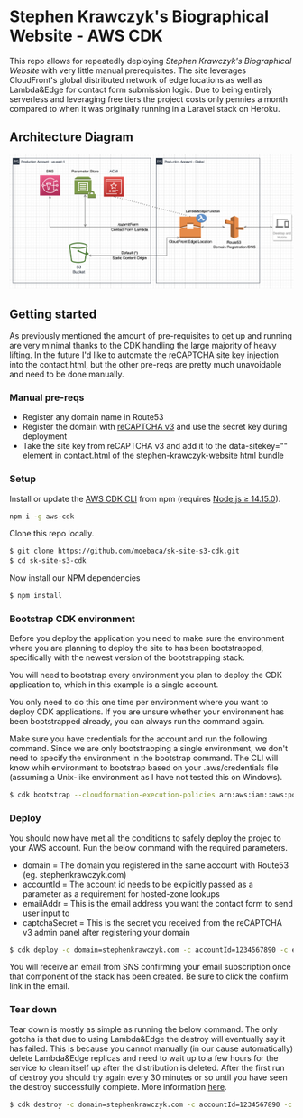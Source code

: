# Stephen Krawczyk's Biographical Website - AWS CDK

This repo allows for repeatedly deploying *Stephen Krawczyk's Biographical Website* with very little manual prerequisites. The site leverages CloudFront's global distributed network of edge locations as well as Lambda&Edge for contact form submission logic. Due to being entirely serverless and leveraging free tiers the project costs only pennies a month compared to when it was originally running in a Laravel stack on Heroku. 

## Architecture Diagram
![sksite-s3 architecture diagram](sksite-s3-diagram.png)

## Getting started
As previously mentioned the amount of pre-requisites to get up and running are very minimal thanks to the CDK handling the large majority of heavy lifting. In the future I'd like to automate the reCAPTCHA site key injection into the contact.html, but the other pre-reqs are pretty much unavoidable and need to be done manually.
### Manual pre-reqs
- Register any domain name in Route53
- Register the domain with [reCAPTCHA v3](https://www.google.com/recaptcha/about/) and use the secret key during deployment
- Take the site key from reCAPTCHA v3 and add it to the data-sitekey="" element in contact.html of the stephen-krawczyk-website html bundle

### Setup
Install or update the [AWS CDK CLI](https://github.com/aws/aws-cdk) from npm (requires [Node.js ≥ 14.15.0](https://nodejs.org/download/release/latest-v14.x/)). 


```bash
npm i -g aws-cdk
```

Clone this repo locally.

```bash
$ git clone https://github.com/moebaca/sk-site-s3-cdk.git
$ cd sk-site-s3-cdk
```

Now install our NPM dependencies

```bash
$ npm install
```

### Bootstrap CDK environment

Before you deploy the application you need to make sure the environment
where you are planning to deploy the site to has been bootstrapped,
specifically with the newest version of the bootstrapping stack. 

You will need to bootstrap every environment you plan to deploy the CDK
application to, which in this example is a single account. 

You only need to do this one time per environment where you want to deploy
CDK applications. If you are unsure whether your environment has been
bootstrapped already, you can always run the command again. 

Make sure you have credentials for the account and run the following
command. Since we are only bootstrapping a single environment, we don't
need to specify the environment in the bootstrap command. The CLI will
know whih environment to bootstrap based on your .aws/credentials file
(assuming a Unix-like environment as I have not tested this on Windows).

```bash
$ cdk bootstrap --cloudformation-execution-policies arn:aws:iam::aws:policy/AdministratorAccess
```

### Deploy

You should now have met all the conditions to safely deploy the projec to your AWS account. Run the below command with the required parameters.
- domain = The domain you registered in the same account with Route53 (eg. stephenkrawczyk.com)
- accountId = The account id needs to be explicitly passed as a parameter as a requirement for hosted-zone lookups
- emailAddr = This is the email address you want the contact form to send user input to
- captchaSecret = This is the secret you received from the reCAPTCHA v3 admin panel after registering your domain

```bash
$ cdk deploy -c domain=stephenkrawczyk.com -c accountId=1234567890 -c emailAddr=me@example.com -c captchaSecret=xyz
```
You will receive an email from SNS confirming your email subscription once that component of the stack has been created. Be sure to click the confirm link in the email.

### Tear down

Tear down is mostly as simple as running the below command. The only gotcha is that due to using Lambda&Edge the destroy 
will eventually say it has failed. This is because you cannot manually (in our cause automatically) delete Lambda&Edge replicas 
and need to wait up to a few hours for the service to clean itself up after the distribution is deleted. After the first run of destroy
you should try again every 30 minutes or so until you have seen the destroy successfully complete. More information [here](https://docs.aws.amazon.com/AmazonCloudFront/latest/DeveloperGuide/lambda-edge-delete-replicas.html). 

```bash
$ cdk destroy -c domain=stephenkrawczyk.com -c accountId=1234567890 -c emailAddr=me@example.com -c captchaSecret=xyz
```
